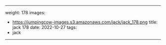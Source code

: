 
---
weight: 178
images:
- https://jumpingcow-images.s3.amazonaws.com/jack/jack_178.png
title: jack 178
date: 2022-10-27
tags:
- jack
---
